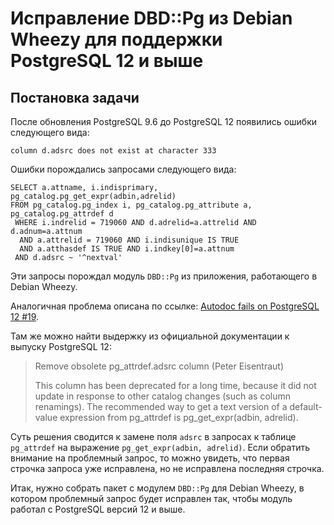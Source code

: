Исправление DBD::Pg из Debian Wheezy для поддержки PostgreSQL 12 и выше
=======================================================================

Постановка задачи
-----------------

После обновления PostgreSQL 9.6 до PostgreSQL 12 появились ошибки следующего вида:

    column d.adsrc does not exist at character 333

Ошибки порождались запросами следующего вида:

    SELECT a.attname, i.indisprimary, pg_catalog.pg_get_expr(adbin,adrelid)
    FROM pg_catalog.pg_index i, pg_catalog.pg_attribute a, pg_catalog.pg_attrdef d
     WHERE i.indrelid = 719060 AND d.adrelid=a.attrelid AND d.adnum=a.attnum
      AND a.attrelid = 719060 AND i.indisunique IS TRUE
      AND a.atthasdef IS TRUE AND i.indkey[0]=a.attnum
     AND d.adsrc ~ '^nextval'

Эти запросы порождал модуль `DBD::Pg` из приложения, работающего в Debian Wheezy.

Аналогичная проблема описана по ссылке: [Autodoc fails on PostgreSQL 12 #19](https://github.com/cbbrowne/autodoc/issues/19).

Там же можно найти выдержку из официальной документации к выпуску PostgreSQL 12:

>Remove obsolete pg_attrdef.adsrc column (Peter Eisentraut)
>    
>This column has been deprecated for a long time, because it did not update in response to other catalog changes (such as column renamings). The recommended way to get a text version of a default-value expression from pg_attrdef is pg_get_expr(adbin, adrelid).

Суть решения сводится к замене поля `adsrc` в запросах к таблице `pg_attrdef` на выражение `pg_get_expr(adbin, adrelid)`. Если обратить внимание на проблемный запрос, то можно увидеть, что первая строчка запроса уже исправлена, но не исправлена последняя строчка.

Итак, нужно собрать пакет с модулем `DBD::Pg` для Debian Wheezy, в котором проблемный запрос будет исправлен так, чтобы модуль работал с PostgreSQL версий 12 и выше.

